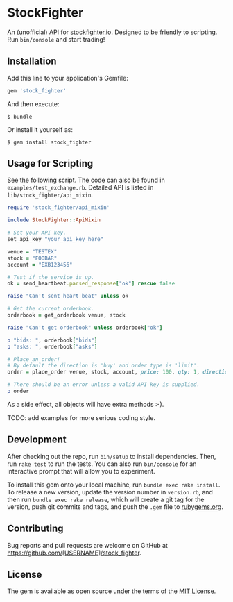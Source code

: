 # StockFighter

An (unofficial) API for [stockfighter.io](http://stockfighter.io). Designed to be friendly to scripting. Run `bin/console` and start trading!

## Installation

Add this line to your application's Gemfile:

```ruby
gem 'stock_fighter'
```

And then execute:

    $ bundle

Or install it yourself as:

    $ gem install stock_fighter

## Usage for Scripting

See the following script. The code can also be found in `examples/test_exchange.rb`. Detailed API is listed in `lib/stock_fighter/api_mixin`.

```ruby
require 'stock_fighter/api_mixin'

include StockFighter::ApiMixin

# Set your API key.
set_api_key "your_api_key_here"

venue = "TESTEX"
stock = "FOOBAR"
account = "EXB123456"

# Test if the service is up.
ok = send_heartbeat.parsed_response["ok"] rescue false

raise "Can't sent heart beat" unless ok

# Get the current orderbook.
orderbook = get_orderbook venue, stock

raise "Can't get orderbook" unless orderbook["ok"]

p "bids: ", orderbook["bids"]
p "asks: ", orderbook["asks"]

# Place an order!
# By default the direction is 'buy' and order type is 'limit'.
order = place_order venue, stock, account, price: 100, qty: 1, direction: :buy, order_type: :limit

# There should be an error unless a valid API key is supplied.
p order
```

As a side effect, all objects will have extra methods :-).

TODO: add examples for more serious coding style.

## Development

After checking out the repo, run `bin/setup` to install dependencies. Then, run `rake test` to run the tests. You can also run `bin/console` for an interactive prompt that will allow you to experiment.

To install this gem onto your local machine, run `bundle exec rake install`. To release a new version, update the version number in `version.rb`, and then run `bundle exec rake release`, which will create a git tag for the version, push git commits and tags, and push the `.gem` file to [rubygems.org](https://rubygems.org).

## Contributing

Bug reports and pull requests are welcome on GitHub at https://github.com/[USERNAME]/stock_fighter.


## License

The gem is available as open source under the terms of the [MIT License](http://opensource.org/licenses/MIT).

